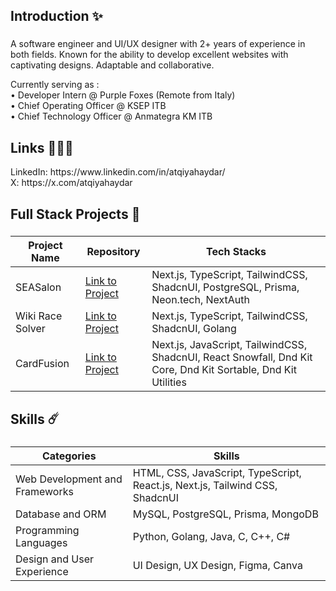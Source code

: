 <h2 align="left">Introduction ✨</h2>  

###

<p align="left">A software engineer and UI/UX designer with 2+ years of experience in both fields. Known for the ability to develop excellent websites with captivating designs. Adaptable and collaborative. </p>
<p align="left">Currently serving as : <br>
• Developer Intern @ Purple Foxes (Remote from Italy) <br>
• Chief Operating Officer @ KSEP ITB <br>
• Chief Technology Officer @ Anmategra KM ITB <br>
</p>

<h2 align="left">Links 🧑🏻‍🚀</h2>
<p>
LinkedIn: https://www.linkedin.com/in/atqiyahaydar/ <br>
X: https://x.com/atqiyahaydar <br>
</p>

###

<h2 align="left">Full Stack Projects 🚀</h2>

###

| Project Name  | Repository | Tech Stacks |
| ------------- | ------------- | ------------- |
| SEASalon          | [Link to Project](https://github.com/AtqiyaHaydar/SEASalon)            | Next.js, TypeScript, TailwindCSS, ShadcnUI, PostgreSQL, Prisma, Neon.tech, NextAuth |
| Wiki Race Solver  | [Link to Project](https://github.com/AtqiyaHaydar/Tubes2_PergiBahasa)  | Next.js, TypeScript, TailwindCSS, ShadcnUI, Golang |
| CardFusion        | [Link to Project](https://github.com/AtqiyaHaydar/CardFusion-CRM)      | Next.js, JavaScript, TailwindCSS, ShadcnUI, React Snowfall, Dnd Kit Core, Dnd Kit Sortable, Dnd Kit Utilities |

###

<p align="left"></p>

###

<h2 align="left">Skills ☄️</h2>

###

| Categories  | Skills |
| ------------- | ------------- |
| Web Development and Frameworks   | HTML, CSS, JavaScript, TypeScript, React.js, Next.js, Tailwind CSS, ShadcnUI |
| Database and ORM  | MySQL, PostgreSQL, Prisma, MongoDB  |
| Programming Languages  | Python, Golang, Java, C, C++, C#  |
| Design and User Experience  | UI Design, UX Design, Figma, Canva |
